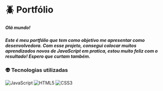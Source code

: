 # :beetle: Portfólio  
##### Olá mundo!
##### Este é meu portfólio que tem como objetivo me apresentar como desenvolvedora. Com esse projeto, consegui colocar muitos aprendizados novos de JavaScript em pratica, estou muito feliz com o resultado! Espero que curtam também.

### :alien: Tecnologias utilizadas
![JavaScript](https://img.shields.io/badge/javascript-%23323330.svg?style=for-the-badge&logo=javascript&logoColor=%23F7DF1E) ![HTML5](https://img.shields.io/badge/html5-%23E34F26.svg?style=for-the-badge&logo=html5&logoColor=white) ![CSS3](https://img.shields.io/badge/css3-%231572B6.svg?style=for-the-badge&logo=css3&logoColor=white)